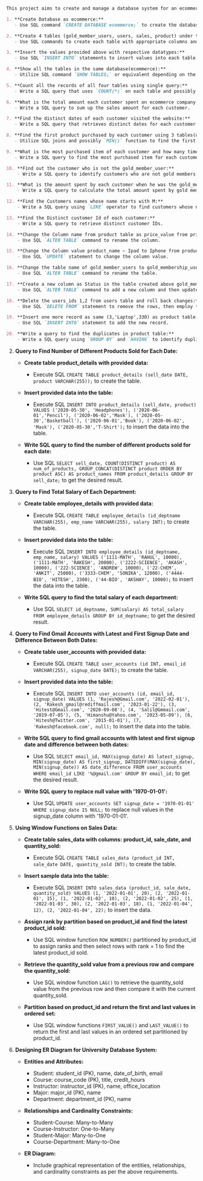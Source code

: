 


```markdown


This project aims to create and manage a database system for an ecommerce company. 

1. **Create Database as ecommerce:**
   - Use SQL command `CREATE DATABASE ecommerce;` to create the database.

2. **Create 4 tables (gold_member_users, users, sales, product) under the above database(ecommerce):**
   - Use SQL commands to create each table with appropriate columns and data types.

3. **Insert the values provided above with respective datatypes:**
   - Use SQL `INSERT INTO` statements to insert values into each table.

4. **Show all the tables in the same database(ecommerce):**
   - Utilize SQL command `SHOW TABLES;` or equivalent depending on the database system.

5. **Count all the records of all four tables using single query:**
   - Write a SQL query that uses `COUNT(*)` on each table and possibly joins them together.

6. **What is the total amount each customer spent on ecommerce company:**
   - Write a SQL query to sum up the sales amount for each customer.

7. **Find the distinct dates of each customer visited the website:**
   - Write a SQL query that retrieves distinct dates for each customer.

8. **Find the first product purchased by each customer using 3 tables(users, sales, product):**
   - Utilize SQL joins and possibly `MIN()` function to find the first purchase for each customer.

9. **What is the most purchased item of each customer and how many times the customer has purchased it:**
   - Write a SQL query to find the most purchased item for each customer along with its count.

10. **Find out the customer who is not the gold_member_user:**
    - Write a SQL query to identify customers who are not gold members.

11. **What is the amount spent by each customer when he was the gold_member user:**
    - Write a SQL query to calculate the total amount spent by gold member users.

12. **Find the Customers names whose name starts with M:**
    - Write a SQL query using `LIKE` operator to find customers whose names start with 'M'.

13. **Find the Distinct customer Id of each customer:**
    - Write a SQL query to retrieve distinct customer IDs.

14. **Change the Column name from product table as price_value from price:**
    - Use SQL `ALTER TABLE` command to rename the column.

15. **Change the Column value product_name – Ipad to Iphone from product table:**
    - Use SQL `UPDATE` statement to change the column value.

16. **Change the table name of gold_member_users to gold_membership_users:**
    - Use SQL `ALTER TABLE` command to rename the table.

17. **Create a new column as Status in the table created above gold_membership_users:**
    - Use SQL `ALTER TABLE` command to add a new column and then update its values accordingly.

18. **Delete the users_ids 1,2 from users table and roll back changes:**
    - Use SQL `DELETE FROM` statement to remove the rows, then employ transactions to roll back if needed.

19. **Insert one more record as same (3,'Laptop',330) as product table:**
    - Use SQL `INSERT INTO` statement to add the new record.

20. **Write a query to find the duplicates in product table:**
    - Write a SQL query using `GROUP BY` and `HAVING` to identify duplicates based on certain criteria.
```

2. **Query to Find Number of Different Products Sold for Each Date:**

   - **Create table product_details with provided data:**
     - Execute SQL `CREATE TABLE product_details (sell_date DATE, product VARCHAR(255));` to create the table.

   - **Insert provided data into the table:**
     - Execute SQL `INSERT INTO product_details (sell_date, product) VALUES ('2020-05-30', 'Headphones'), ('2020-06-01','Pencil'), ('2020-06-02','Mask'), ('2020-05-30','Basketball'), ('2020-06-01','Book'), ('2020-06-02', 'Mask'), ('2020-05-30','T-Shirt');` to insert the data into the table.

   - **Write SQL query to find the number of different products sold for each date:**
     - Use SQL `SELECT sell_date, COUNT(DISTINCT product) AS num_of_products, GROUP_CONCAT(DISTINCT product ORDER BY product ASC) AS product_names FROM product_details GROUP BY sell_date;` to get the desired result.

3. **Query to Find Total Salary of Each Department:**

   - **Create table employee_details with provided data:**
     - Execute SQL `CREATE TABLE employee_details (id_deptname VARCHAR(255), emp_name VARCHAR(255), salary INT);` to create the table.

   - **Insert provided data into the table:**
     - Execute SQL `INSERT INTO employee_details (id_deptname, emp_name, salary) VALUES ('1111-MATH', 'RAHUL', 10000), ('1111-MATH', 'RAKESH', 20000), ('2222-SCIENCE', 'AKASH', 10000), ('222-SCIENCE', 'ANDREW', 10000), ('22-CHEM', 'ANKIT', 25000), ('3333-CHEM', 'SONIKA', 12000), ('4444-BIO', 'HITESH', 2300), ('44-BIO', 'AKSHAY', 10000);` to insert the data into the table.

   - **Write SQL query to find the total salary of each department:**
     - Use SQL `SELECT id_deptname, SUM(salary) AS total_salary FROM employee_details GROUP BY id_deptname;` to get the desired result.

4. **Query to Find Gmail Accounts with Latest and First Signup Date and Difference Between Both Dates:**

   - **Create table user_accounts with provided data:**
     - Execute SQL `CREATE TABLE user_accounts (id INT, email_id VARCHAR(255), signup_date DATE);` to create the table.

   - **Insert provided data into the table:**
     - Execute SQL `INSERT INTO user_accounts (id, email_id, signup_date) VALUES (1, 'Rajesh@Gmail.com', '2022-02-01'), (2, 'Rakesh_gmail@rediffmail.com', '2023-01-22'), (3, 'Hitest@Gmail.com', '2020-09-08'), (4, 'Salil@Gmmail.com', '2019-07-05'), (5, 'Himanshu@Yahoo.com', '2023-05-09'), (6, 'Hitesh@Twitter.com', '2015-01-01'), (7, 'Rakesh@facebook.com', null);` to insert the data into the table.

   - **Write SQL query to find gmail accounts with latest and first signup date and difference between both dates:**
     - Use SQL `SELECT email_id, MAX(signup_date) AS latest_signup, MIN(signup_date) AS first_signup, DATEDIFF(MAX(signup_date), MIN(signup_date)) AS date_difference FROM user_accounts WHERE email_id LIKE '%@gmail.com' GROUP BY email_id;` to get the desired result.

   - **Write SQL query to replace null value with '1970-01-01':**
     - Use SQL `UPDATE user_accounts SET signup_date = '1970-01-01' WHERE signup_date IS NULL;` to replace null values in the signup_date column with '1970-01-01'.


5. **Using Window Functions on Sales Data:**

   - **Create table sales_data with columns: product_id, sale_date, and quantity_sold:**
     - Execute SQL `CREATE TABLE sales_data (product_id INT, sale_date DATE, quantity_sold INT);` to create the table.

   - **Insert sample data into the table:**
     - Execute SQL `INSERT INTO sales_data (product_id, sale_date, quantity_sold) VALUES (1, '2022-01-01', 20), (2, '2022-01-01', 15), (1, '2022-01-02', 10), (2, '2022-01-02', 25), (1, '2022-01-03', 30), (2, '2022-01-03', 18), (1, '2022-01-04', 12), (2, '2022-01-04', 22);` to insert the data.

   - **Assign rank by partition based on product_id and find the latest product_id sold:**
     - Use SQL window function `ROW_NUMBER()` partitioned by product_id to assign ranks and then select rows with rank = 1 to find the latest product_id sold.

   - **Retrieve the quantity_sold value from a previous row and compare the quantity_sold:**
     - Use SQL window function `LAG()` to retrieve the quantity_sold value from the previous row and then compare it with the current quantity_sold.

   - **Partition based on product_id and return the first and last values in ordered set:**
     - Use SQL window functions `FIRST_VALUE()` and `LAST_VALUE()` to return the first and last values in an ordered set partitioned by product_id.

6. **Designing ER Diagram for University Database System:**

   - **Entities and Attributes:**
     - Student: student_id (PK), name, date_of_birth, email
     - Course: course_code (PK), title, credit_hours
     - Instructor: instructor_id (PK), name, office_location
     - Major: major_id (PK), name
     - Department: department_id (PK), name
   - **Relationships and Cardinality Constraints:**
     - Student-Course: Many-to-Many
     - Course-Instructor: One-to-Many
     - Student-Major: Many-to-One
     - Course-Department: Many-to-One

   - **ER Diagram:**
     - Include graphical representation of the entities, relationships, and cardinality constraints as per the above requirements.

